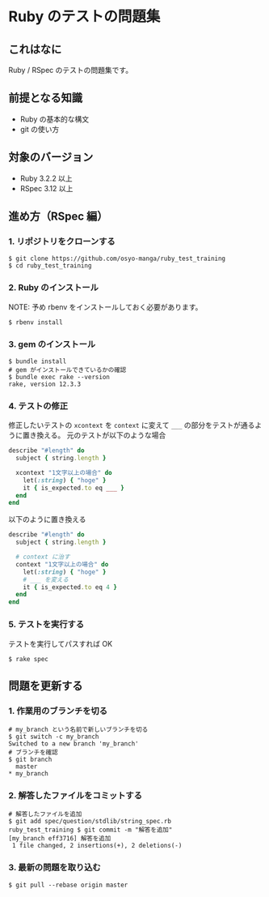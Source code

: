 # Ruby のテストの問題集

## これはなに

Ruby / RSpec のテストの問題集です。


## 前提となる知識

* Ruby の基本的な構文
* git の使い方


## 対象のバージョン

* Ruby 3.2.2 以上
* RSpec 3.12 以上


## 進め方（RSpec 編）

### 1. リポジトリをクローンする

```shell
$ git clone https://github.com/osyo-manga/ruby_test_training
$ cd ruby_test_training
```

### 2. Ruby のインストール

NOTE: 予め rbenv をインストールしておく必要があります。

```shell
$ rbenv install
```

### 3. gem のインストール

```shell
$ bundle install
# gem がインストールできているかの確認
$ bundle exec rake --version
rake, version 12.3.3
```

### 4. テストの修正

修正したいテストの `xcontext` を `context` に変えて `___` の部分をテストが通るように置き換える。
元のテストが以下のような場合

```ruby
describe "#length" do
  subject { string.length }

  xcontext "1文字以上の場合" do
    let(:string) { "hoge" }
    it { is_expected.to eq ___ }
  end
end
```

以下のように置き換える

```ruby
describe "#length" do
  subject { string.length }

  # context に治す
  context "1文字以上の場合" do
    let(:string) { "hoge" }
    # ___ を変える
    it { is_expected.to eq 4 }
  end
end
```

### 5. テストを実行する

テストを実行してパスすれば OK

```shell
$ rake spec
```


## 問題を更新する

### 1. 作業用のブランチを切る

```shell
# my_branch という名前で新しいブランチを切る
$ git switch -c my_branch
Switched to a new branch 'my_branch'
# ブランチを確認
$ git branch
  master
* my_branch
```

### 2. 解答したファイルをコミットする

```shell
# 解答したファイルを追加
$ git add spec/question/stdlib/string_spec.rb
ruby_test_training $ git commit -m "解答を追加"
[my_branch eff3716] 解答を追加
 1 file changed, 2 insertions(+), 2 deletions(-)
```

### 3. 最新の問題を取り込む

```shell
$ git pull --rebase origin master
```

